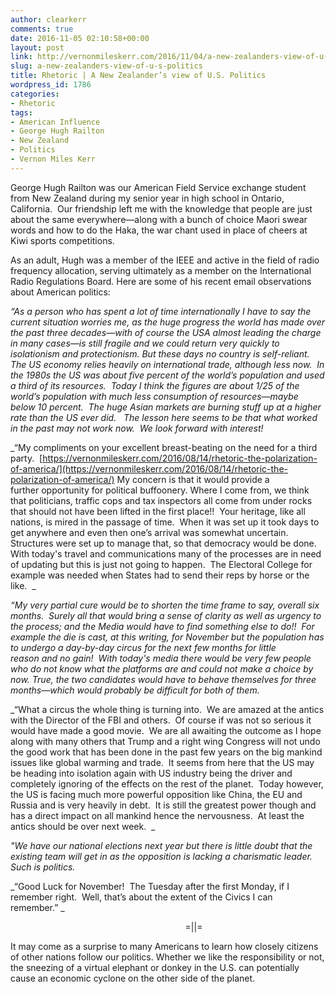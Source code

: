 ```yaml
---
author: clearkerr
comments: true
date: 2016-11-05 02:10:58+00:00
layout: post
link: http://vernonmileskerr.com/2016/11/04/a-new-zealanders-view-of-u-s-politics/
slug: a-new-zealanders-view-of-u-s-politics
title: Rhetoric | A New Zealander’s view of U.S. Politics
wordpress_id: 1786
categories:
- Rhetoric
tags:
- American Influence
- George Hugh Railton
- New Zealand
- Politics
- Vernon Miles Kerr
---
```


George Hugh Railton was our American Field Service exchange student from New Zealand during my senior year in high school in Ontario, California.  Our friendship left me with the knowledge that people are just about the same everywhere—along with a bunch of choice Maori swear words and how to do the Haka, the war chant used in place of cheers at Kiwi sports competitions.

As an adult, Hugh was a member of the IEEE and active in the field of radio frequency allocation, serving ultimately as a member on the International Radio Regulations Board. Here are some of his recent email observations about American politics:


_“As a person who has spent a lot of time internationally I have to say the current situation worries me, as the huge progress the world has made over the past three decades—with of course the USA almost leading the charge in many cases—is still fragile and we could return very quickly to isolationism and protectionism. But these days no country is self-reliant.  The US economy relies heavily on international trade, although less now.  In the 1980s the US was about five percent of the world’s population and used a third of its resources.  Today I think the figures are about 1/25 of the world’s population with much less consumption of resources—maybe below 10 percent.  The huge Asian markets are burning stuff up at a higher rate than the US ever did.   The lesson here seems to be that what worked in the past may not work now.  We look forward with interest!_




_“My compliments on your excellent breast-beating on the need for a third party.  [https://vernonmileskerr.com/2016/08/14/rhetoric-the-polarization-of-america/](https://vernonmileskerr.com/2016/08/14/rhetoric-the-polarization-of-america/) My concern is that it would provide a further opportunity for political buffoonery. Where I come from, we think that politicians, traffic cops and tax inspectors all come from under rocks that should not have been lifted in the first place!!  Your heritage, like all nations, is mired in the passage of time.  When it was set up it took days to get anywhere and even then one’s arrival was somewhat uncertain.  Structures were set up to manage that, so that democracy would be done.  With today's travel and communications many of the processes are in need of updating but this is just not going to happen.  The Electoral College for example was needed when States had to send their reps by horse or the like.  _




_“My very partial cure would be to shorten the time frame to say, overall six months.  Surely all that would bring a sense of clarity as well as urgency to the process; and the Media would have to find something else to do!!  For example the die is cast, at this writing, for November but the population has to undergo a day-by-day circus for the next few months for little reason and no gain!  With today's media there would be very few people who do not know what the platforms are and could not make a choice by now. True, the two candidates would have to behave themselves for three months—which would probably be difficult for both of them._




_“What a circus the whole thing is turning into.  We are amazed at the antics with the Director of the FBI and others.  Of course if was not so serious it would have made a good movie.  We are all awaiting the outcome as I hope along with many others that Trump and a right wing Congress will not undo the good work that has been done in the past few years on the big mankind issues like global warming and trade.  It seems from here that the US may be heading into isolation again with US industry being the driver and completely ignoring of the effects on the rest of the planet.  Today however, the US is facing much more powerful opposition like China, the EU and Russia and is very heavily in debt.  It is still the greatest power though and has a direct impact on all mankind hence the nervousness.  At least the antics should be over next week.  _




_"We have our national elections next year but there is little doubt that the existing team will get in as the opposition is lacking a charismatic leader.   Such is politics._




_“Good Luck for November!  The Tuesday after the first Monday, if I remember right.  Well, that’s about the extent of the Civics I can remember.” _


                                                                       =||=

It may come as a surprise to many Americans to learn how closely citizens of other nations follow our politics. Whether we like the responsibility or not, the sneezing of a virtual elephant or donkey in the U.S. can potentially cause an economic cyclone on the other side of the planet.
